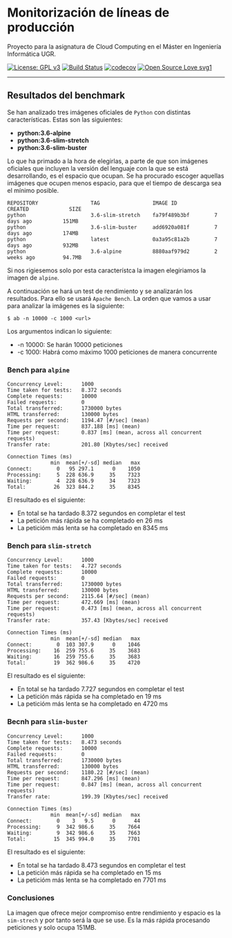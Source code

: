 # Monitorización de líneas de producción
Proyecto para la asignatura de Cloud Computing en el Máster en Ingeniería Informática UGR.


[![License: GPL v3](https://img.shields.io/badge/License-GPLv3-blue.svg)](https://www.gnu.org/licenses/gpl-3.0)
[![Build Status](https://travis-ci.org/ibe16/CC-19-20-Proyecto.svg?branch=master)](https://travis-ci.org/ibe16/CC-19-20-Proyecto)
[![codecov](https://codecov.io/gh/ibe16/CC-19-20-Proyecto/branch/master/graph/badge.svg)](https://codecov.io/gh/ibe16/CC-19-20-Proyecto)
[![Open Source Love svg1](https://badges.frapsoft.com/os/v1/open-source.svg?v=103)](https://github.com/ellerbrock/open-source-badges/)


---

## Resultados del benchmark
Se han analizado tres imágenes oficiales de `Python` con distintas características. Estas son las siguientes:
- **python:3.6-alpine**
- **python:3.6-slim-stretch**
- **python:3.6-slim-buster**

Lo que ha primado a la hora de elegirlas, a parte de que son imágenes oficiales que incluyen la versión del lenguaje con la que se está desarrollando, es el espacio que ocupan. Se ha procurado escoger aquellas imágenes que ocupen menos espacio, para que el tiempo de descarga sea el mínimo posible.

```shell
REPOSITORY                 TAG                 IMAGE ID            CREATED             SIZE
python                     3.6-slim-stretch    fa79f489b3bf        7 days ago          151MB
python                     3.6-slim-buster     add6920a081f        7 days ago          174MB
python                     latest              0a3a95c81a2b        7 days ago          932MB
python                     3.6-alpine          8880aaf979d2        2 weeks ago         94.7MB
```

Si nos rigiesemos solo por esta característca la imagen elegiriamos la imagen de `alpine`. 

A continuación se hará un test de rendimiento y se analizarán los resultados. Para ello se usará `Apache Bench`. La orden que vamos a usar para analizar la imágenes es la siguiente:

```shell
$ ab -n 10000 -c 1000 <url>
```

Los argumentos indican lo siguiente:
- -n 10000: Se harán 10000 peticiones 
- -c 1000: Habrá como máximo 1000 peticiones de manera concurrente

### Bench para `alpine`

```shell
Concurrency Level:      1000
Time taken for tests:   8.372 seconds
Complete requests:      10000
Failed requests:        0
Total transferred:      1730000 bytes
HTML transferred:       130000 bytes
Requests per second:    1194.47 [#/sec] (mean)
Time per request:       837.188 [ms] (mean)
Time per request:       0.837 [ms] (mean, across all concurrent requests)
Transfer rate:          201.80 [Kbytes/sec] received

Connection Times (ms)
              min  mean[+/-sd] median   max
Connect:        0   95 297.1      0    1050
Processing:     5  228 636.9     35    7323
Waiting:        4  228 636.9     34    7323
Total:         26  323 844.2     35    8345

```

El resultado es el siguiente:
- En total se ha tardado 8.372 segundos en completar el test
- La petición más rápida se ha completado en 26 ms
- La peticióm más lenta se ha completado en 8345 ms

### Bench para `slim-stretch`

```shell
Concurrency Level:      1000
Time taken for tests:   4.727 seconds
Complete requests:      10000
Failed requests:        0
Total transferred:      1730000 bytes
HTML transferred:       130000 bytes
Requests per second:    2115.64 [#/sec] (mean)
Time per request:       472.669 [ms] (mean)
Time per request:       0.473 [ms] (mean, across all concurrent requests)
Transfer rate:          357.43 [Kbytes/sec] received

Connection Times (ms)
              min  mean[+/-sd] median   max
Connect:        0  103 307.9      0    1046
Processing:    16  259 755.6     35    3683
Waiting:       16  259 755.6     35    3683
Total:         19  362 986.6     35    4720

```
El resultado es el siguiente:
- En total se ha tardado 7.727 segundos en completar el test
- La petición más rápida se ha completado en 19 ms
- La peticióm más lenta se ha completado en 4720 ms

### Becnh para `slim-buster`

```shell
Concurrency Level:      1000
Time taken for tests:   8.473 seconds
Complete requests:      10000
Failed requests:        0
Total transferred:      1730000 bytes
HTML transferred:       130000 bytes
Requests per second:    1180.22 [#/sec] (mean)
Time per request:       847.296 [ms] (mean)
Time per request:       0.847 [ms] (mean, across all concurrent requests)
Transfer rate:          199.39 [Kbytes/sec] received

Connection Times (ms)
              min  mean[+/-sd] median   max
Connect:        0    3   9.5      0      44
Processing:     9  342 986.6     35    7664
Waiting:        9  342 986.6     35    7663
Total:         15  345 994.0     35    7701

```

El resultado es el siguiente:
- En total se ha tardado 8.473 segundos en completar el test
- La petición más rápida se ha completado en 15 ms
- La peticióm más lenta se ha completado en 7701 ms

### Conclusiones
La imagen que ofrece mejor compromiso entre rendimiento y espacio es la `sim-strech` y por tanto será la que se use. Es la más rápida procesando peticiones y solo ocupa 151MB.